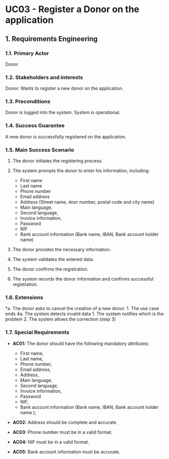 # UC03 - Register a Donor on the application

## 1. Requirements Engineering

### 1.1. Primary Actor
Donor

### 1.2. Stakeholders and interests
Donor: Wants to register a new donor on the application. 

### 1.3. Preconditions
Donor is logged into the system.
System is operational.

### 1.4. Success Guarantee
A new donor is successfully registered on the application.

### 1.5. Main Success Scenario
1. The donor initiates the registering process.
2. The system prompts the donor to enter his information, including:
    - First name
    - Last name
    - Phone number
    - Email address
    - Address (Street name, door number, postal code and city name)
    - Main language,
    - Second language,
    - Invoice information,
    - Password
    - NIF
    - Bank account information (Bank name, IBAN, Bank account holder name)

3. The donor provides the necessary information.
4. The system validates the entered data.
5. The donor confirms the registration.
6. The system records the donor information and confirms successful registration.

### 1.6. Extensions
*a. The donor asks to cancel the creation of a new donor.
    1. The use case ends
4a. The system detects invalid data
    1. The system notifies which is the problem
    2. The system allows the correction (step 3)

### 1.7. Special Requirements
* **AC01:** The donor should have the following mandatory attributes:

    * First name,
    * Last name,
    * Phone number,
    * Email address,
    * Address,
    * Main language,
    * Second language,
    * Invoice information,
    * Password
    * NIF,
    * Bank account information (Bank name, IBAN, Bank account holder name );

* **AC02:** Address should be complete and accurate.
* **AC03:** Phone number must be in a valid format.
* **AC04:** NIF must be in a valid format.
* **AC05:** Bank account information must be accurate.


